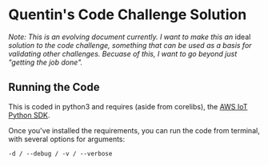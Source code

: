 Quentin's Code Challenge Solution
=================================

*Note: This is an evolving document currently. I want to make this an* ideal *solution to the code challenge, something that can be used as a basis for validating other challenges. Becuase of this, I want to go beyond just "getting the job done".*

Running the Code
----------------
This is coded in python3 and requires (aside from corelibs), the [AWS IoT Python SDK](https://github.com/aws/aws-iot-device-sdk-python).

Once you've installed the requirements, you can run the code from terminal, with several options for arguments:

    -d / --debug / -v / --verbose
